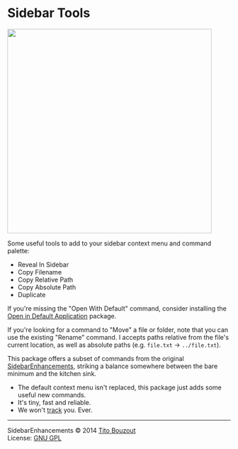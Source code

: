 # Sidebar Tools

<img src="https://raw.githubusercontent.com/braver/SideBarTools/master/screenshot.png" width="461">

Some useful tools to add to your sidebar context menu and command palette:

- Reveal In Sidebar
- Copy Filename
- Copy Relative Path
- Copy Absolute Path
- Duplicate

If you're missing the "Open With Default" command, consider installing the
[Open in Default Application][5] package.

If you're looking for a command to "Move" a file or folder, note that you can use the existing "Rename" command. I accepts paths relative from the file's current location, as well as absolute paths (e.g. `file.txt` -> `../file.txt`). 

This package offers a subset of commands from the original 
[SidebarEnhancements][1], striking a balance somewhere between the bare minimum 
and the kitchen sink.

- The default context menu isn't replaced, this package just adds some useful 
  new commands.
- It's tiny, fast and reliable.
- We won't [track][2] you. Ever.

---------

SidebarEnhancements © 2014 [Tito Bouzout][3]  
License: [GNU GPL][4]

[1]: https://packagecontrol.io/packages/SideBarEnhancements
[2]: https://github.com/SideBarEnhancements-org/SideBarEnhancements/blob/d1c7fa4bac6a1f31ba177bc41ddd0ca902e43609/Stats.py
[3]: mailto:tito.bouzout@gmail.com
[4]: http://www.gnu.org/licenses/gpl.html
[5]: https://packagecontrol.io/packages/Open%20in%20Default%20Application
